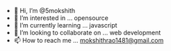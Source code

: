 - 👋 Hi, I’m @5mokshith
- 👀 I’m interested in ... opensource
- 🌱 I’m currently learning ... javascript
- 💞️ I’m looking to collaborate on ... web development
- 📫 How to reach me ... mokshithrao1481@gmail.com

<!---
5mokshith/5mokshith is a ✨ special ✨ repository because its `README.md` (this file) appears on your GitHub profile.
You can click the Preview link to take a look at your changes.
--->
